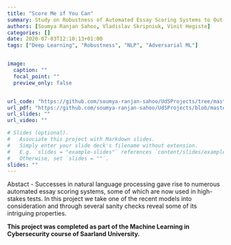 ```yaml
---
title: "Score Me if You Can"
summary: Study on Robustness of Automated Essay Scoring Systems to Out-of-domain and Adversarial Inputs summary
authors: [Soumya Ranjan Sahoo, Vladislav Skripniuk, Vinit Hegiste]
categories: []
date: 2020-07-03T12:10:13+01:00
tags: ["Deep Learning", "Robustness", "NLP", "Adversarial ML"]


image:
  caption: ""
  focal_point: ""
  preview_only: false


url_code: "https://github.com/soumya-ranjan-sahoo/UdSProjects/tree/master/MLCySec/project3"
url_pdf: "https://github.com/soumya-ranjan-sahoo/UdSProjects/blob/master/MLCySec/project3/Report-AdversarialML.pdf"
url_slides: ""
url_video: ""

# Slides (optional).
#   Associate this project with Markdown slides.
#   Simply enter your slide deck's filename without extension.
#   E.g. `slides = "example-slides"` references `content/slides/example-slides.md`.
#   Otherwise, set `slides = ""`.
slides: ""
---
```

Abstact - Successes in natural language processing gave rise to numerous automated essay scoring systems, some of which are now used in high-stakes tests. In this project we take one of the recent models into consideration and through several sanity checks reveal some of its intriguing properties.

**This project was completed as part of the Machine Learning in Cybersecurity course of Saarland University.**
